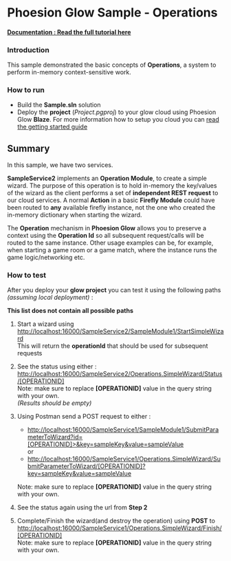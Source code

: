 # Phoesion Glow Sample - Operations


#### [Documentation : Read the full tutorial here](https://glow-docs.phoesion.com/articles/Tutorials_Operation_Module.html)


### Introduction
This sample demonstrated the basic concepts of **Operations**, a system to perform in-memory context-sensitive work.


### How to run
- Build the **Sample.sln** solution
- Deploy the **project** (*Project.pgproj*) to your glow cloud using Phoesion Glow **Blaze**. For more information how to setup you cloud you can [read the getting started guide](https://glow-docs.phoesion.com/articles/Getting_Started_DevMachine_Setup.html)


## Summary
In this sample, we have two services.

 **SampleService2** implements an **Operation Module**, to create a simple wizard.
 The purpose of this operation is to hold in-memory the key/values of the wizard as the client performs a set of **independent REST request** to our cloud services. A normal **Action** in a basic **Firefly Module** could have been routed to **any** available firefly instance, not the one who created the in-memory dictionary when starting the wizard.

 The **Operation** mechanism in **Phoesion Glow** allows you to preserve a context using the **Operation Id** so all subsequent request/calls will be routed to the same instance. Other usage examples can be, for example, when starting a game room or a game match, where the instance runs the game logic/networking etc.


### How to test
After you deploy your **glow project** you can test it using the following paths *(assuming local deployment)* :

**This list does not contain all possible paths**

1. Start a wizard using [http://localhost:16000/SampleService2/SampleModule1/StartSimpleWizard](http://localhost:16000/SampleService2/SampleModule1/StartSimpleWizard) \
   This will return the **operationId** that should be used for subsequent requests

2. See the status using either : [http://localhost:16000/SampleService2/Operations.SimpleWizard/Status/[OPERATIONID]](http://localhost:16000/SampleService2/Operations.SimpleWizard/Status/[OPERATIONID]) \
   Note: make sure to replace **[OPERATIONID]** value in the query string with your own. \
   *(Results should be empty)*

4. Using Postman send a POST request to either :
   - [http://localhost:16000/SampleService1/SampleModule1/SubmitParameterToWizard?id=[OPERATIONID]>&key=sampleKey&value=sampleValue](http://localhost:16000/SampleService1/SampleModule1/SubmitParameterToWizard?id=[OPERATIONID]>&key=sampleKey&value=sampleValue)\
    or
   - [http://localhost:16000/SampleService1/Operations.SimpleWizard/SubmitParameterToWizard/[OPERATIONID]?key=sampleKey&value=sampleValue](http://localhost:16000/SampleService1/Operations.SimpleWizard/SubmitParameterToWizard/[OPERATIONID]?key=sampleKey&value=sampleValue)

   Note: make sure to replace **[OPERATIONID]** value in the query string with your own.

4. See the status again using the url from **Step 2**

5. Complete/Finish the wizard(and destroy the operation) using **POST** to [http://localhost:16000/SampleService1/Operations.SimpleWizard/Finish/[OPERATIONID]](http://localhost:16000/SampleService1/Operations.SimpleWizard/Finish/[OPERATIONID]) \
   Note: make sure to replace **[OPERATIONID]** value in the query string with your own.



